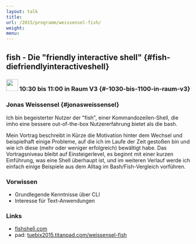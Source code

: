 ```yaml
---
layout: talk
title:
url: /2015/programm/weissensel-fish/
weight: 
menu:
---
```

## fish - Die "friendly interactive shell" {#fish-diefriendlyinteractiveshell}

### <img height = "32" src="../../../images/talk.svg"> 10:30 bis 11:00 in Raum V3 {#-1030-bis-1100-in-raum-v3}

### Jonas Weissensel {#jonasweissensel}

Ich bin begeisterter Nutzer der "fish", einer Kommandozeilen-Shell, die imho eine bessere out-of-the-box Nutzererfahrung bietet als die bash.

Mein Vortrag beschreibt in Kürze die Motivation hinter dem Wechsel und beispielhaft einige Probleme, auf die ich im Laufe der Zeit gestoßen bin und wie ich diese (mehr oder weniger erfolgreich) bewältigt habe.
Das Vortragsniveau bleibt auf Einsteigerlevel, es beginnt mit einer kurzen Einführung, was eine Shell überhaupt ist, und im weiteren Verlauf werde ich einfach einige Beispiele aus dem Alltag im Bash/Fish-Vergleich vorführen.

### Vorwissen

- Grundlegende Kenntnisse über CLI
- Interesse für Text-Anwendungen

### Links

- <a href="http://fishshell.com" target="_blank">fishshell.com</a>
- pad: <a href="https://tuebix2015.titanpad.com/weissensel-fish" target="_blank">tuebix2015.titanpad.com/weissensel-fish</a>
